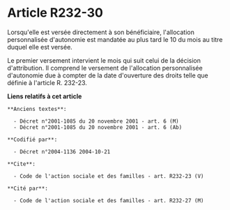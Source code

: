 # Article R232-30

Lorsqu'elle est versée directement à son bénéficiaire, l'allocation personnalisée d'autonomie est mandatée au plus tard le 10
du mois au titre duquel elle est versée. 

Le premier versement intervient le mois qui suit celui de la décision d'attribution. Il comprend le versement de l'allocation
personnalisée d'autonomie due à compter de la date d'ouverture des droits telle que définie à l'article R. 232-23.

**Liens relatifs à cet article**

	**Anciens textes**:

	  - Décret n°2001-1085 du 20 novembre 2001 - art. 6 (M)
	  - Décret n°2001-1085 du 20 novembre 2001 - art. 6 (Ab)

	**Codifié par**:

	  - Décret n°2004-1136 2004-10-21

	**Cite**:

	  - Code de l'action sociale et des familles - art. R232-23 (V)

	**Cité par**:

	  - Code de l'action sociale et des familles - art. R232-27 (M)
